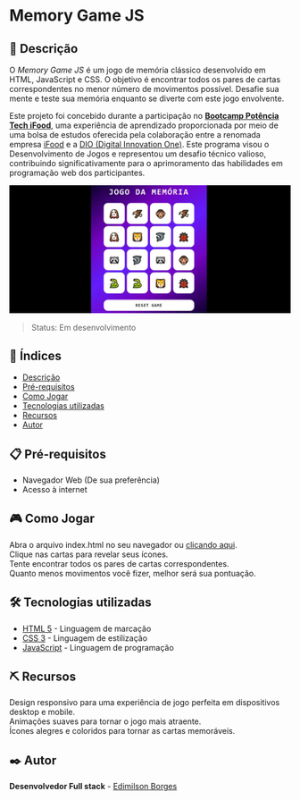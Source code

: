 # Memory Game JS

## 📖 Descrição
O *Memory Game JS* é um jogo de memória clássico desenvolvido em HTML, JavaScript e CSS. O objetivo é encontrar todos os pares de cartas correspondentes no menor número de movimentos possível. Desafie sua mente e teste sua memória enquanto se diverte com este jogo envolvente.

Este projeto foi concebido durante a participação no **[Bootcamp Potência Tech iFood](https://www.dio.me/certificate/98723684/share)**, uma experiência de aprendizado proporcionada por meio de uma bolsa de estudos oferecida pela colaboração entre a renomada empresa [iFood](https://www.ifood.com.br/) e a [DIO (Digital Innovation One)](https://www.dio.me/). Este programa visou o Desenvolvimento de Jogos e representou um desafio técnico valioso, contribuindo significativamente para o aprimoramento das habilidades em programação web dos participantes.

![Logo do Projeto](https://github.com/EdimilsonBorges/memory-game-js/blob/main/Jogo%20da%20mem%C3%B3ria.jpg)

> Status: Em desenvolvimento

## 📑 Índices
- [Descrição](#-descrição)
- [Pré-requisitos](#-pré-requisitos)
- [Como Jogar](#-como-jogar)
- [Tecnologias utilizadas](#️-tecnologias-utilizadas)
- [Recursos](#️-recursos)
- [Autor](#️-autor)

## 📋 Pré-requisitos
 - Navegador Web (De sua preferência)
 - Acesso à internet
## 🎮 Como Jogar
Abra o arquivo index.html no seu navegador ou [clicando aqui](https://edimilsonborges.github.io/memory-game-js/).  
Clique nas cartas para revelar seus ícones.  
Tente encontrar todos os pares de cartas correspondentes.  
Quanto menos movimentos você fizer, melhor será sua pontuação.  
## 🛠️ Tecnologias utilizadas
- [HTML 5](https://developer.mozilla.org/pt-BR/docs/Web/HTML) - Linguagem de marcação
- [CSS 3](https://developer.mozilla.org/pt-BR/docs/Web/CSS) - Linguagem de estilização
- [JavaScript](https://developer.mozilla.org/pt-BR/docs/Web/JavaScript) -  Linguagem de programação 
## ⛏️ Recursos
Design responsivo para uma experiência de jogo perfeita em dispositivos desktop e mobile.  
Animações suaves para tornar o jogo mais atraente.  
Ícones alegres e coloridos para tornar as cartas memoráveis.  
## ✒️ Autor
**Desenvolvedor Full stack** - [Edimilson Borges](https://github.com/EdimilsonBorges)
